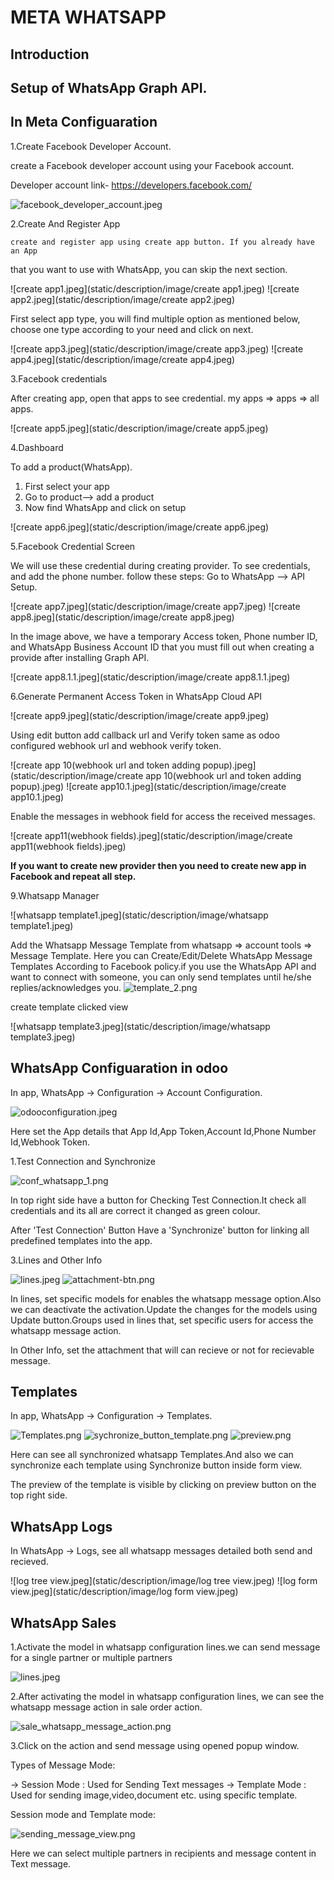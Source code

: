 META WHATSAPP
=============

Introduction
------------


Setup of WhatsApp Graph API.
----------------------------

In Meta Configuaration
----------------------

1.Create Facebook Developer Account.

create a Facebook developer account using your Facebook account.

Developer account link- https://developers.facebook.com/

![facebook_developer_account.jpeg](static/description/image/facebook_developer_account.jpeg)

2.Create And Register App

    create and register app using create app button. If you already have an App
that you want to use with WhatsApp, you can skip the next section.

![create app1.jpeg](static/description/image/create app1.jpeg)
![create app2.jpeg](static/description/image/create app2.jpeg)

First select app type, you will find multiple option as mentioned below,
choose one type according to your need and click on next.

![create app3.jpeg](static/description/image/create app3.jpeg)
![create app4.jpeg](static/description/image/create app4.jpeg)

3.Facebook credentials

After creating app, open that apps to
see credential.
my apps => apps => all apps.

![create app5.jpeg](static/description/image/create app5.jpeg)

4.Dashboard

To add a product(WhatsApp).

1. First select your app
2. Go to product--> add a product
3. Now find WhatsApp and click on setup

![create app6.jpeg](static/description/image/create app6.jpeg)

5.Facebook Credential Screen

We will use these credential
during creating provider. To see credentials, and add the phone number. follow these steps:
Go to WhatsApp --> API Setup.

![create app7.jpeg](static/description/image/create app7.jpeg)
![create app8.jpeg](static/description/image/create app8.jpeg)

In the image above, we have a temporary Access token, Phone number ID, and WhatsApp
Business Account ID that you must fill out when creating a provide after installing Graph API.

![create app8.1.1.jpeg](static/description/image/create app8.1.1.jpeg)

6.Generate Permanent Access Token in WhatsApp Cloud API

![create app9.jpeg](static/description/image/create app9.jpeg)

Using edit button add callback url and Verify token same as odoo configured webhook url and webhook verify token.

![create app 10(webhook url and token adding popup).jpeg](static/description/image/create app 10(webhook url and token adding popup).jpeg)
![create app10.1.jpeg](static/description/image/create app10.1.jpeg)

Enable the messages in webhook field for access the received messages.

![create app11(webhook fields).jpeg](static/description/image/create app11(webhook fields).jpeg)

**If you want to create new provider then you need to create new app in Facebook
and repeat all step.**

9.Whatsapp Manager

![whatsapp template1.jpeg](static/description/image/whatsapp template1.jpeg)

Add the Whatsapp Message Template from whatsapp => account tools => Message Template. Here you can Create/Edit/Delete WhatsApp Message Templates
According to Facebook policy.if you use the WhatsApp API and want to connect with
someone, you can only send templates until he/she replies/acknowledges you.
![template_2.png](static/description/image/template_2.png)

create template clicked view

![whatsapp template3.jpeg](static/description/image/whatsapp template3.jpeg)

WhatsApp Configuaration in odoo
-------------------------------

In app, WhatsApp -> Configuration -> Account Configuration.

![odooconfiguration.jpeg](static/description/image/odooconfiguration.jpeg)

Here set the App details that App Id,App Token,Account Id,Phone Number Id,Webhook Token.

1.Test Connection and Synchronize

![conf_whatsapp_1.png](static/description/image/conf_whatsapp_1.png)

In top right side have a button for Checking Test Connection.It check all credentials and its all are correct it changed as green colour.

After 'Test Connection' Button Have a 'Synchronize' button for linking all predefined templates into the app.

3.Lines and Other Info

![lines.jpeg](static/description/image/lines.jpeg)
![attachment-btn.png](static/description/image/attachment-btn.png)

In lines, set specific models for enables the whatsapp message option.Also we can deactivate the activation.Update the changes for the models using Update button.Groups used in lines that, set specific users for access the whatsapp message action.

In Other Info, set the attachment that will can recieve or not for recievable message.

Templates
---------

In app, WhatsApp -> Configuration -> Templates.

![Templates.png](static/description/image/Templates.png)
![sychronize_button_template.png](static/description/image/sychronize_button_template.png)
![preview.png](static/description/image/preview.png)

Here can see all synchronized whatsapp Templates.And also we can synchronize each template using Synchronize button inside form view. 

The preview of the template is visible by clicking on preview button on the top right side.

WhatsApp Logs
-------------
In WhatsApp -> Logs, see all whatsapp messages detailed both send and recieved.

![log tree view.jpeg](static/description/image/log tree view.jpeg)
![log form view.jpeg](static/description/image/log form view.jpeg)

WhatsApp Sales
--------------

1.Activate the model in whatsapp configuration lines.we can send message for a single partner or multiple partners

![lines.jpeg](static/description/image/lines.jpeg)

2.After activating the model in whatsapp configuration lines, we can see the whatsapp message action in sale order action.

![sale_whatsapp_message_action.png](static/description/image/sale_whatsapp_message_action.png)

3.Click on the action and send message using opened popup window.

Types of Message Mode:

-> Session Mode : Used for Sending Text messages
-> Template Mode : Used for sending image,video,document etc. using specific template.

Session mode and Template mode:

![sending_message_view.png](static/description/image/sending_message_view.png)

Here we can select multiple partners in recipients and message content in Text message.




